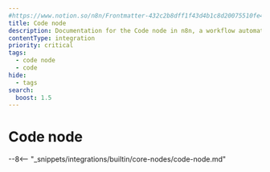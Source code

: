 ```yaml
---
#https://www.notion.so/n8n/Frontmatter-432c2b8dff1f43d4b1c8d20075510fe4
title: Code node
description: Documentation for the Code node in n8n, a workflow automation platform. Includes guidance on usage, and links to examples.
contentType: integration
priority: critical
tags:
  - code node
  - code
hide:
  - tags
search:
  boost: 1.5
---
```


# Code node

--8<-- "_snippets/integrations/builtin/core-nodes/code-node.md"

